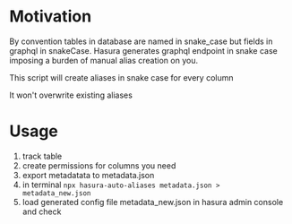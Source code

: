 # Motivation
By convention tables in database are named in snake_case but fields in graphql in snakeCase.
Hasura generates graphql endpoint in snake case imposing a burden of manual alias creation on you.

This script will create aliases in snake case for every column

It won't overwrite existing aliases

# Usage
1.  track table
2.  create permissions for columns you need
3.  export metadatata to metadata.json
4.  in terminal `npx hasura-auto-aliases metadata.json > metadata_new.json`
5.  load generated config file metadata_new.json in hasura admin console and check
